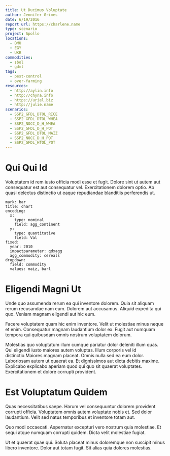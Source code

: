 ```yaml
---
title: Ut Ducimus Voluptate
author: Jennifer Grimes
date: 6/19/2016
report url: https://charlene.name
type: scenario
project: Apollo
locations:
  - BMU
  - EGY
  - UKR
commodities:
  - sbol
  - gdml
tags:
  - pest-control
  - over-farming
resources:
  - http://aylin.info
  - http://chyna.info
  - https://uriel.biz
  - http://julie.name
scenarios:
  - SSP2_GFDL_DTOL_RICE
  - SSP2_GFDL_DTOL_WHEA
  - SSP2_NOCC_D_H_WHEA
  - SSP2_GFDL_D_H_POT
  - SSP2_GFDL_DTOL_MAIZ
  - SSP2_NOCC_D_H_POT
  - SSP2_GFDL_HTOL_POT
---
```

# Qui Qui Id
Voluptatem id rem iusto officia modi esse et fugit. Dolore sint ut autem aut consequatur est aut consequatur vel. Exercitationem dolorem optio. Ab quasi delectus distinctio ut eaque repudiandae blanditiis perferendis ut.

```vis
mark: bar
title: chart
encoding:
  x:
    type: nominal
    field: agg_continent
  y:
    type: quantitative
    field: Val
fixed:
  year: 2010
  impactparameter: qdxagg
  agg_commodity: cereals
dropdown:
  field: commodity
  values: maiz, barl
```

# Eligendi Magni Ut
Unde quo assumenda rerum ea qui inventore dolorem. Quia sit aliquam rerum recusandae nam eum. Dolorem aut accusamus. Aliquid expedita qui quo. Veniam magnam eligendi aut hic eum.
 Facere voluptatem quam hic enim inventore. Velit ut molestiae minus neque et enim. Consequatur magnam laudantium dolor ex. Fugit aut numquam tempora qui quibusdam omnis nostrum voluptatem dolorum.
 Molestias quo voluptatum illum cumque pariatur dolor deleniti illum quas. Qui eligendi iusto maiores autem voluptas. Illum corporis vel id distinctio.Maiores magnam placeat. Omnis nulla sed ea eum dolor. Laboriosam autem ut quaerat ea. Et dignissimos aut dicta debitis maxime. Explicabo explicabo aperiam quod qui quo sit quaerat voluptates. Exercitationem et dolore corrupti provident.

# Est Voluptatum Quidem
Quas necessitatibus saepe. Harum vel consequuntur dolorem provident corrupti officia. Voluptatem omnis autem voluptate nobis et. Sed dolor laudantium. Velit sed natus temporibus et inventore totam aut.
 Quo modi occaecati. Aspernatur excepturi vero nostrum quia molestiae. Et sequi atque numquam corrupti quidem. Dicta velit molestiae fugiat.
 Ut et quaerat quae qui. Soluta placeat minus doloremque non suscipit minus libero inventore. Dolor aut totam fugit. Sit alias quia dolores molestias.
